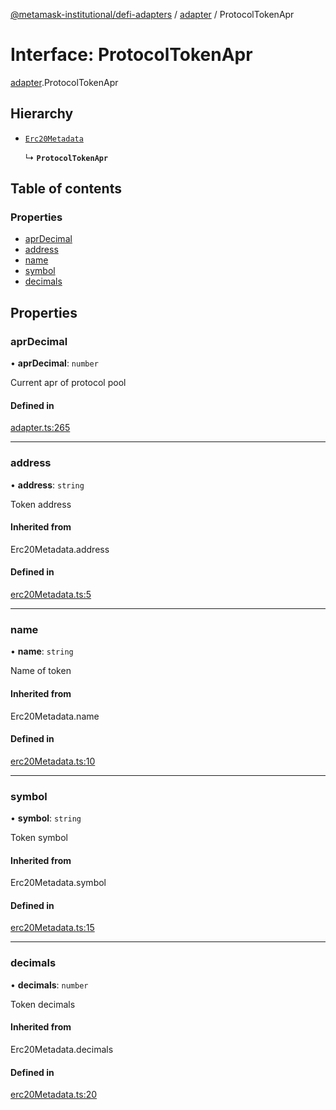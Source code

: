 [@metamask-institutional/defi-adapters](../README.md) / [adapter](../modules/adapter.md) / ProtocolTokenApr

# Interface: ProtocolTokenApr

[adapter](../modules/adapter.md).ProtocolTokenApr

## Hierarchy

- [`Erc20Metadata`](../modules/erc20Metadata.md#erc20metadata)

  ↳ **`ProtocolTokenApr`**

## Table of contents

### Properties

- [aprDecimal](adapter.ProtocolTokenApr.md#aprdecimal)
- [address](adapter.ProtocolTokenApr.md#address)
- [name](adapter.ProtocolTokenApr.md#name)
- [symbol](adapter.ProtocolTokenApr.md#symbol)
- [decimals](adapter.ProtocolTokenApr.md#decimals)

## Properties

### aprDecimal

• **aprDecimal**: `number`

Current apr of protocol pool

#### Defined in

[adapter.ts:265](https://github.com/consensys-vertical-apps/mmi-defi-adapters/blob/main/src/types/adapter.ts#L265)

___

### address

• **address**: `string`

Token address

#### Inherited from

Erc20Metadata.address

#### Defined in

[erc20Metadata.ts:5](https://github.com/consensys-vertical-apps/mmi-defi-adapters/blob/main/src/types/erc20Metadata.ts#L5)

___

### name

• **name**: `string`

Name of token

#### Inherited from

Erc20Metadata.name

#### Defined in

[erc20Metadata.ts:10](https://github.com/consensys-vertical-apps/mmi-defi-adapters/blob/main/src/types/erc20Metadata.ts#L10)

___

### symbol

• **symbol**: `string`

Token symbol

#### Inherited from

Erc20Metadata.symbol

#### Defined in

[erc20Metadata.ts:15](https://github.com/consensys-vertical-apps/mmi-defi-adapters/blob/main/src/types/erc20Metadata.ts#L15)

___

### decimals

• **decimals**: `number`

Token decimals

#### Inherited from

Erc20Metadata.decimals

#### Defined in

[erc20Metadata.ts:20](https://github.com/consensys-vertical-apps/mmi-defi-adapters/blob/main/src/types/erc20Metadata.ts#L20)
